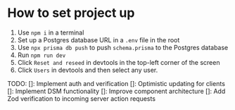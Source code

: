 # How to set project up

1. Use `npm i` in a terminal
2. Set up a Postgres database URL in a `.env` file in the root
3. Use `npx prisma db push` to push `schema.prisma` to the Postgres database
4. Run `npm run dev`
5. Click `Reset and reseed` in devtools in the top-left corner of the screen
6. Click `Users` in devtools and then select any user.

TODO:
[]: Implement auth and verification
[]: Optimistic updating for clients
[]: Implement DSM functionality
[]: Improve component architecture
[]: Add Zod verification to incoming server action requests
